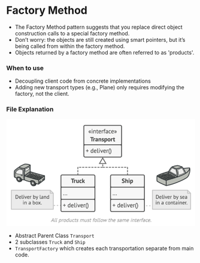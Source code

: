 # Factory Method

- The Factory Method pattern suggests that you replace direct object construction calls to a special factory method.
- Don’t worry: the objects are still created using smart pointers, but it’s being called from within the factory method. 
- Objects returned by a factory method are often referred to as 'products'.

### When to use

- Decoupling client code from concrete implementations
- Adding new transport types (e.g., Plane) only requires modifying the factory, not the client.

### File Explanation

![Factory Pattern](image.png)

- Abstract Parent Class `Transport`
- 2 subclasses `Truck` and `Ship`
- `TransportFactory` which creates each transportation separate from main code.
